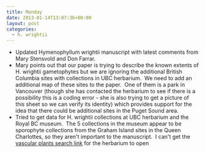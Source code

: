 ```yaml
---
title: Monday
date: 2013-01-14T13:07:36+00:00
layout: post
categories:
  - h. wrightii
---
```

  * Updated Hymenophyllum wrightii manuscript with latest comments from Mary Stensvold and Don Farrar.
  * Mary points out that our paper is trying to describe the known extents of H. wrightii gametophytes but we are ignoring the additional British Columbia sites with collections in UBC herbarium.  We need to add an additional map of these sites to the paper.  One of them is a park in Vancouver (though she has contacted the herbarium to see if there is a possibility this is a coding error - she is also trying to get a picture of this sheet so we can verify its identity) which provides support for the idea that there could be additional sites in the Puget Sound area.
  * Tried to get data for H. wrightii collections at UBC herbarium and the Royal BC museum.  The 5 collections in the museum appear to be sporophyte collections from the Graham Island sites in the Queen Charlottes, so they aren't important to the manuscript.  I can't get the [vascular plants search link][1] for the herbarium to open

[1]: http://www.biodiversity.ubc.ca/museum/herbarium/database.html
